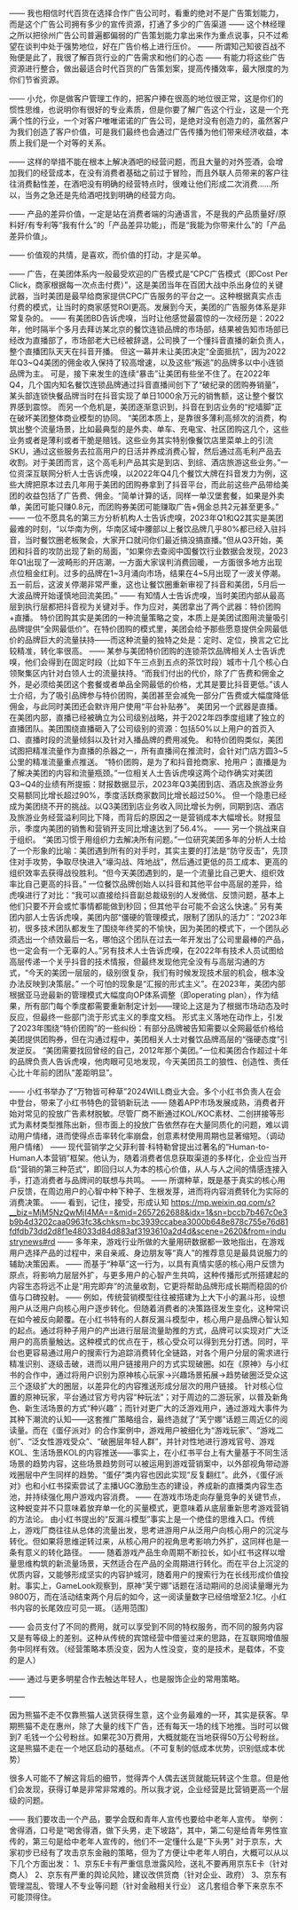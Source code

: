 ——
我也相信时代百货在选择合作广告公司时，看重的绝对不是广告策划能力，而是这个广告公司拥有多少的宣传资源，打通了多少的广告渠道
——
这个林经理之所以把徐州广告公司普遍都偏弱的广告策划能力拿出来作为重点说事，只不过希望在谈判中处于强势地位，好在广告价格上进行压价。
——
所谓知己知彼百战不殆便是此了，我很了解百货行业的广告需求和他们的心态
——
有能力将这些广告资源进行整合，做出最适合时代百货的广告策划案，提高传播效率，最大限度的为你们节省资源。

——
小允，你是做客户管理工作的，把客户捧在很高的地位很正常，这是你们的惯性思维，也说明你有很好的专业素质，但是你要了解广告这个行业，这是一个充满个性的行业，一个对客户唯唯诺诺的广告公司，是绝对没有创造力的，虽然客户为我们创造了客户价值，可是我们最终也会通过广告传播为他们带来经济收益，本质上我们是一个对等的关系。

——
这样的举措不能在根本上解决酒吧的经营问题，而且大量的对外签酒，会增加我们的经营成本，在没有消费者基础之前过于冒险，而且外联人员带来的客户往往消费黏性差，在酒吧没有明确的经营特点时，很难让他们形成二次消费……所以，当务之急还是先给酒吧找到明确的经营方向。

——
产品的差异价值，一定是站在消费者端的沟通语言，不是我的产品质量好/原料好/有专利等“我有什么”的「产品差异功能」，而是“我能为你带来什么”的「产品差异价值」。

——
价值观的共情，是喜欢，而价值的打动，才是买单。

——
广告，在美团体系内一般最受欢迎的广告模式是“CPC广告模式（即Cost Per Click，商家根据每一次点击付费）”，这是美团当年在百团大战中杀出身位的关键武器，当时美团是最早给商家提供CPC广告服务的平台之一。这种根据真实点击付费的模式，让当时的商家感觉ROI更高。发展到今天，美团的广告服务体系是非常复杂的。
——
有美团BD告诉虎嗅，当时让他感觉最震惊的一次经历是：2022年，他时隔半个多月去拜访某北京的餐饮连锁品牌的市场部，结果被告知市场部已经改为直播部了，市场部老大已经被辞退，公司换了一个懂抖音直播的新负责人，整个直播团队天天在抖音开播。
但这一幕并未让美团决定“全面抵抗”，因为2022年Q3~Q4美团的佣金收入保持了较高增速，以及这些“叛逃”的品牌多以中小连锁品牌为主。
可是，接下来发生的连续“暴击”让美团有些坐不住了。在2022年Q4，几个国内知名餐饮连锁品牌通过抖音直播间创下了“破纪录的团购券销量”，某头部连锁快餐品牌当时在抖音实现了单日1000余万元的销售额，这让整个餐饮界感到震惊。
而另一个危机是，美团逐渐意识到，抖音在到店业务的“挖墙脚”正在破坏美团整体商业模型的协同。
“美团本质上，是靠很多薄利高频次的消费，构筑出整个流量场景，比如最典型的是外卖、单车、充电宝、社区团购这几个，这些业务或者是薄利或者干脆是赔钱。这些业务其实特别像餐饮店里菜单上的引流SKU，通过这些服务去拉高用户的日活并养成消费心智，然后通过高毛利产品去收割。对于美团而言，这个高毛利产品其实是到店、到综、酒店旅游这些业务。”一位资深互联网分析人士告诉虎嗅，以2022年Q4几个餐饮大牌在抖音发力为例，这些大牌把原本过去几年用于美团的团购券拿到了抖音平台，而此前这些产品带给美团的收益包括了广告费、佣金。“简单计算的话，同样一单汉堡套餐，如果是外卖单，美团可能只赚0.8元，而团购券美团可能赚取广告+佣金总共2元甚至更多。”
——
一位不愿具名的第三方分析机构人士告诉虎嗅，2023年Q1和Q2其实是美团最难的时刻，“以华南为例，华南区域中腰部以上餐饮品牌几乎80%都已经入驻抖音，当时餐饮圈老板聚会，大家开口就问你们最近搞没搞直播。”但从Q3开始，美团和抖音的攻防出现了新的局面，“如果你去查阅中国餐饮行业数据会发现，2023年Q1出现了一波畸形的开店潮，一方面大家误判消费回暖，一方面很多地方出现点位租金红利。过多的品牌在1~3月涌向市场，结果在4~5月出现了一波关停潮。五一前后，这波关停潮非常严重，这也让餐饮圈重新审视了抖音和美团，5月后一大波品牌开始谨慎地回流美团。”
——
有知情人士告诉虎嗅，当时美团内部从最高层到执行层都把抖音视为关键对手。作为应对，美团拿出了两个武器：特价团购+直播。
特价团购其实是美团的一种流量策略之变，本质上是美团试图用流量吸引品牌提供“全网最低价”。在特价团购的模式里，美团会给予那些愿意提供全网最低价的品牌巨大的流量扶持——而这种流量的独特之处是：定时、定位，换言之它比较精准，转化率很高。
——
某参与美团特价团购的连锁茶饮品牌相关人士告诉虎嗅，他们会得到在固定时段（比如下午三点到五点的茶饮时段）城市十几个核心白领聚集区内针对白领人士的流量扶持。“而我们付出的代价，除了广告费和佣金之外，是必须给美团这个套餐或者单品全网最低的价格，尤其是要比抖音更低。”该人士介绍，为了吸引品牌参与特价团购，美团甚至会减免一部分广告费或大幅度降低佣金，与此同时美团还会默许用户使用“平台补贴券”。
美团另一个武器是直播。在美团内部，直播已经被确立为公司级别战略，并于2022年四季度组建了独立的直播团队。美团围绕直播砸入了公司级别的资源：包括50%以上用户的首页入口、直播时段的流量倾斜以及针对入播品牌的费用减免。
和特价团购类似，美团试图把精准流量作为直播的杀器之一，所有直播间在推流时，会针对门店方圆3~5公里的精准流量重点推送。
“特价团购，是为了和抖音抢商家、抢用户；直播是为了解决美团的内容和流量瓶颈。”一位相关人士告诉虎嗅这两个动作确实对美团Q3~Q4的业绩有所提振：财报数据显示，2023年Q3美团到店、酒店及旅游业务交易额同比增长超过90%，季度活跃商家数同比增长超过50%。
但一个隐患已经成为美团绕不开的挑战。以Q3美团到店业务收入同比增长为例，同期到店、酒店及旅游业务经营溢利同比下降，而背后的原因之一是营销成本大幅增长。财报显示，季度内美团的销售和营销开支同比增速达到了56.4%。
——
另一个挑战来自于组织。
“美团习惯于用组织力去解决所有问题。”一位研究美团多年的分析人士给了一个形象的比喻：美团遇到所有的对手时，其实主要的打法是“防守反击”，先顶住对手攻势，争取尽快进入“壕沟战、阵地战”，然后通过更低的员工成本、更高的组织效率去获得战役胜利。“但今天美团遇到的，是一个流量比自己更大、组织效率比自己更高的抖音。”
一位餐饮品牌创始人以抖音和其他平台中高层的差异，给虎嗅进行了对比：“我可以直接给抖音副总裁级别的人发微信、反馈问题，基本上他们只要不开会或忙事情都能做到秒回；但其他平台可能不会这么快速。”
另有美团内部人士告诉虎嗅，美团内部“僵硬的管理模式，限制了团队的活力”：“2023年初，很多技术团队都发生了围绕年终奖的不愉快，因为美团的模式下，一个团队必须选出一个绩效最后一名，哪怕这个团队在过去一年开发出了公司里最棒的产品，也一定会有一个无辜的人。”另有技术人士告诉虎嗅，在2022年有技术人员试图给高层传递一个关乎抖音的技术情报，但最终发现他完全没有与高层沟通的方式，“今天的美团一层层的，级别很复杂，我们有时候发现技术层的机会，根本没办法反映到决策层。”
一个可怕的现象是“汇报的形式主义”。在2023年，美团内部根据亚马逊最新的管理模式大幅度向OP体系调整（即operating plan），作为结果，所有部门每个季度都需要重新制定计划——理论上这是为了根据市场动态及时反应，但最终一些部门流于形式主义的季度文档。
形式主义落地在动作上，引发了2023年围绕“特价团购”的一些纠纷：有部分品牌被告知需要以全网最低价格给美团提供团购券，但在沟通过程中，美团相关人士对餐饮品牌高层的“强硬态度”引发逆反。
“美团需要找回曾经的自己，2012年那个美团。”一位和美团合作超过十年的品牌负责人告诉虎嗅，他肉眼可见地发现，今天美团员工的狼性、创造性、责任心比十年前的团队“差距明显”。

——
小红书举办了“万物皆可种草”2024WILL商业大会。多个小红书负责人在会中登台，带来了小红书特色的营销新玩法
——
随着APP市场发展成熟，消费者开始对常见的投放广告素材脱敏。尽管厂商不断通过KOL/KOC素材、二创拼接等形式为素材类型推陈出新，但市面上的投放广告依然存在大量同质化的问题，难以调动用户情绪，进而使得点击率转化率崩盘，创意素材使用周期也显著缩短。（调动用户情绪）
——
现代营销学之父菲利普·科特勒曾提出过著名的“Human-to-Human人本营销”框架。他认为，随着消费者信息获取渠道的多样化，企业应当开启“营销的第三种范式”，即回归以人为本的核心价值，从人与人之间的情感连接入手，打造消费者与品牌间的联想与共鸣。
——
所谓种草，既是基于真实的核心用户反馈，在周边用户的心智中种下种子、生根发芽，进而将内容消费转化为实际的消费决策。
——
看到，记住，接受，形成认知
https://mp.weixin.qq.com/s?__biz=MjM5NzQwMjI4MA==&mid=2657262688&idx=1&sn=bccb7b467c0e3b9b4d3202caa0963fc3&chksm=bc3939ccabea3000b648e878c755e76d81fdfdb73dd2d8f1e48033d84d883af3193610a2d4d&scene=2620&from=industrynews#rd
——
多年来，游戏行业所做的大量用研数据都一致地指出，在游戏用户选择产品的过程中，来自亲戚、身边朋友等“真人”的推荐意见是最具说服力的辅助决策因素。
——
而基于“种草”这一行为，以具有真情实感的核心用户反馈为原点，将影响力层层外扩，与更多用户的心智产生共鸣，这种传播形式所搭建起的内容生态将远不止是“用完即弃”的流量收割，它更将帮助品牌形成长期而稳固的价值与口碑投射。
——
例如，传统营销模型往往被搭建为上大下小的漏斗形，设想用户从泛用户向核心用户逐步转化。但随着消费者的决策路径发生变化，这种常识在如今被反向颠覆。在小红书特有的人群反漏斗模型中，核心用户是品牌心智认知的起点。通过将种子用户的产出进行层层流量助推的方式，品牌可以实现对广大泛用户的高质量触达。这种模式的优点在于，核心受众可以得到充分打透。同时，平台也更容易通过用户的搜索行为追踪消费转化全链路，对各个用户分层的需求进行精准识别、逐级击破，进而以用户链接用户的方式实现破圈。如在《原神》与小红书的合作中，通过将用户识别为原神核心玩家→兴趣场景拓展→趋势破圈泛受众这三个逐级扩大的圈层，以差异化的内容推送形成分层次的用户链接。
针对核心位置的原神玩家，平台通过官方号内容“种玩法”；对于周边的二游玩家，以普及新角色、新生活场景的方式“种兴趣”；而针对更广大的泛游戏用户，通过游戏大事件为其种下潮流的认知——这套推广策略组合，最终造就了“芙宁娜”话题三周近亿的阅读量。而在《蛋仔派对》的合作案例中，游戏用户被细化为“游戏玩家”、“游戏二创”、“泛女性游戏受众”、“破圈层年轻人群”，并针对性地进行游戏官号、游戏KOL、生活场景KOL的内容推送——事实上，在小红书平台上有大量基于不同生活场景的趋势内容，这些场景趋势则可以被运用到游戏营销案中，以外部视角带动游戏圈层中产生同样的趋势。“蛋仔”类内容也因此实现“反复翻红”。此外，《蛋仔派对》也和小红书探索尝试了主播UGC激励生态的建设，养成新的直播类内容生态池，并持续强化用户游戏内容消费。
——
在游戏市场走向存量竞争的关键节点，这种蜕变并不只意味着放弃单一化的买量模式，更意味着从底层重新思考游戏营销的方法论。
由小红书提出的“反漏斗模型”事实上是一个绝佳的思维入口。传统上，游戏厂商往往从总体的流量出发，思考进游用户从泛用户向核心用户的沉淀与转化。但如果将思维逆转过来，从核心用户的视角思考影响力外扩，这同样也是一条有意义的转化路径。
——
随着游戏产品生命周期不断拉长，如小红书这样以增量思维构筑的新流量场景，天然适合在产品的全周期进行转化。而在平台上沉淀的优质内容，又能够形成坚实的内容护城河，随着用户的搜索行为在长线形成价值投射。事实上，GameLook观察到，原神“芙宁娜”话题在活动期间的总阅读量曝光为9800万，而在活动结束两个月后的如今，这一阅读量数字已经倍增至2.1亿。小红书内容的长尾效应可见一斑。（适用范围）

——
会员支付了不同的费用，就可以享受到不同的特权服务，而不同的服务内容又是有等级上的差别。这种从传统的宾馆经营中借鉴过来的思路，在互联网增值服务中同样有效。（经营策略本质没变，因为人性没变，变的是技术，是载体，不变的是人）

——
通过与更多明星合作去触达年轻人，也是服饰企业的常用策略。

——

因为熊猫不走不仅靠熊猫人送货获得生意，这个业务最难的一环，其实是获客。早期熊猫不走在惠州，除了大量的线下广告，还有每天一场的线下地推。当时可以做到7 毛钱一个公号粉丝。如果花30万费用，大概就能在当地获得50万公号粉丝。这是熊猫不走在一个地区启动的基础点。（不可复制的低成本优势，识别低成本优势） 

很多人可能不了解这背后的细节，觉得弄个人偶去送货就能玩转这个生意。但是他们会发现，获得订单是非常非常难的。所以我才说，企业经营是比营销更高一个层级的问题。

——
我们要攻击一个产品，要学会既和青年人宣传也要给中老年人宣传。
举例：舍得酒，口号是“喝舍得酒，做下头男，走下坡路”，其中，第二句是给青年男性宣传的，第三句是给中老年人宣传的，他们不一定懂什么是“下头男”
对于京东，大家初步已经有了攻击京东金融的策略，但为了方便让中老年人明白，大概可以从以下几个方面出发：
1、京东E卡有严重信息泄露风险，送礼不要再用京东E卡（针对商人）
2、京东有严重的舆论风险，建议改供货商（针对企业、政府）
3、京东有管理混乱、管理人不专业等问题（针对金融相关行业）
这几套组合拳下来京东不可能顶得住。
